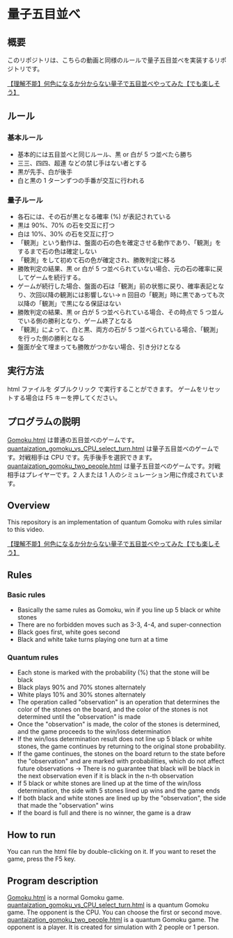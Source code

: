 # 量子五目並べ


## 概要
このリポジトリは、こちらの動画と同様のルールで量子五目並べを実装するリポジトリです。

[【理解不能】何色になるか分からない量子で五目並べやってみた【でも楽しそう】](https://www.youtube.com/watch?v=mitAxA3f4U4)


## ルール
### 基本ルール
- 基本的には五目並べと同じルール、黒 or 白が 5 つ並べたら勝ち
- 三三、四四、超連 などの禁じ手はない者とする
- 黒が先手、白が後手
- 白と黒の 1 ターンずつの手番が交互に行われる

### 量子ルール
- 各石には、その石が黒となる確率 (%) が表記されている
- 黒は 90%、70% の石を交互に打つ
- 白は 10%、30% の石を交互に打つ
- 「観測」という動作は、盤面の石の色を確定させる動作であり、「観測」をするまで石の色は確定しない
- 「観測」をして初めて石の色が確定され、勝敗判定に移る
- 勝敗判定の結果、黒 or 白が 5 つ並べられていない場合、元の石の確率に戻してゲームを続行する。
- ゲームが続行した場合、盤面の石は「観測」前の状態に戻り、確率表記となり、次回以降の観測には影響しない→ n 回目の「観測」時に黒であっても次以降の「観測」で黒になる保証はない
- 勝敗判定の結果、黒 or 白が 5 つ並べられている場合、その時点で 5 つ並んでいる側の勝利となり、ゲーム終了となる
- 「観測」によって、白と黒、両方の石が 5 つ並べられている場合、「観測」を行った側の勝利となる
- 盤面が全て埋まっても勝敗がつかない場合、引き分けとなる

## 実行方法
html ファイルを ダブルクリック で実行することができます。
ゲームをリセットする場合は F5 キーを押してください。

## プログラムの説明
[Gomoku.html](/Gomoku.html) は普通の五目並べのゲームです。
[quantaization_gomoku_vs_CPU_select_turn.html](/quantaization_gomoku_vs_CPU_select_turn.html) は量子五目並べのゲームです。対戦相手は CPU です。先手後手を選択できます。
[quantaization_gomoku_two_people.html](/quantaization_gomoku_two_people.html) は量子五目並べのゲームです。対戦相手はプレイヤーです。2 人または 1 人のシミュレーション用に作成されています。


## Overview
This repository is an implementation of quantum Gomoku with rules similar to this video.

[【理解不能】何色になるか分からない量子で五目並べやってみた【でも楽しそう】](https://www.youtube.com/watch?v=mitAxA3f4U4)

## Rules
### Basic rules
- Basically the same rules as Gomoku, win if you line up 5 black or white stones
- There are no forbidden moves such as 3-3, 4-4, and super-connection
- Black goes first, white goes second
- Black and white take turns playing one turn at a time

### Quantum rules
- Each stone is marked with the probability (%) that the stone will be black
- Black plays 90% and 70% stones alternately
- White plays 10% and 30% stones alternately
- The operation called "observation" is an operation that determines the color of the stones on the board, and the color of the stones is not determined until the "observation" is made
- Once the "observation" is made, the color of the stones is determined, and the game proceeds to the win/loss determination
- If the win/loss determination result does not line up 5 black or white stones, the game continues by returning to the original stone probability.
- If the game continues, the stones on the board return to the state before the "observation" and are marked with probabilities, which do not affect future observations → There is no guarantee that black will be black in the next observation even if it is black in the n-th observation
- If 5 black or white stones are lined up at the time of the win/loss determination, the side with 5 stones lined up wins and the game ends
- If both black and white stones are lined up by the "observation", the side that made the "observation" wins
- If the board is full and there is no winner, the game is a draw

## How to run
You can run the html file by double-clicking on it.
If you want to reset the game, press the F5 key.

## Program description
[Gomoku.html](/Gomoku.html) is a normal Gomoku game.
[quantaization_gomoku_vs_CPU_select_turn.html](/quantaization_gomoku_vs_CPU_select_turn.html) is a quantum Gomoku game. The opponent is the CPU. You can choose the first or second move.
[quantaization_gomoku_two_people.html](/quantaization_gomoku_two_people.html) is a quantum Gomoku game. The opponent is a player. It is created for simulation with 2 people or 1 person.
```

